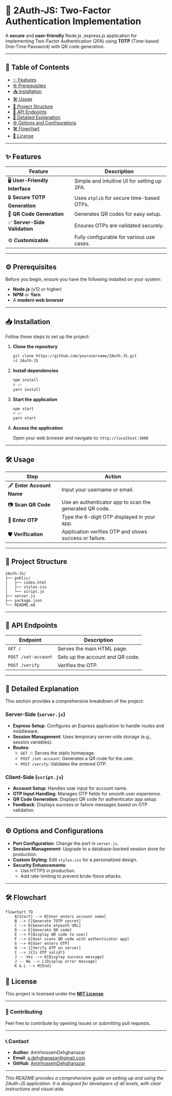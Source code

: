 
# 🚀 2Auth-JS: Two-Factor Authentication Implementation

A **secure** and **user-friendly** Node.js ,express.js application for implementing Two-Factor Authentication (2FA) using **TOTP** (Time-based One-Time Password) with QR code generation.

---

## 📑 Table of Contents

- [✨ Features](#-features)
- [⚙️ Prerequisites](#️-prerequisites)
- [📥 Installation](#-installation)
- [🛠️ Usage](#️-usage)
- [📂 Project Structure](#-project-structure)
- [🔗 API Endpoints](#-api-endpoints)
- [📘 Detailed Explanation](#-detailed-explanation)
- [⚙️ Options and Configurations](#️-options-and-configurations)
- [🛠️ Flowchart](#-Flowchart)
- [📜 License](#-license)

---

## ✨ Features

| Feature                              | Description                                     |
|--------------------------------------|-------------------------------------------------|
| 🖥️ **User-Friendly Interface**          | Simple and intuitive UI for setting up 2FA.    |
| 🔒 **Secure TOTP Generation**           | Uses `otplib` for secure time-based OTPs.      |
| 📱 **QR Code Generation**               | Generates QR codes for easy setup.             |
| ✅ **Server-Side Validation**           | Ensures OTPs are validated securely.           |
| ⚙️ **Customizable**                     | Fully configurable for various use cases.      |

---

## ⚙️ Prerequisites

Before you begin, ensure you have the following installed on your system:

- **Node.js** (v12 or higher)
- **NPM** or **Yarn**
- A **modern web browser**

---

## 📥 Installation

Follow these steps to set up the project:

1. **Clone the repository**

   ```bash
   git clone https://github.com/yourusername/2Auth-JS.git
   cd 2Auth-JS
   ```

2. **Install dependencies**

   ```bash
   npm install
   # or
   yarn install
   ```

3. **Start the application**

   ```bash
   npm start
   # or
   yarn start
   ```

4. **Access the application**

   Open your web browser and navigate to: `http://localhost:3000`

---

## 🛠️ Usage

| Step                        | Action                                                      |
|-----------------------------|------------------------------------------------------------|
| 🖋️ **Enter Account Name**      | Input your username or email.                              |
| 📷 **Scan QR Code**            | Use an authenticator app to scan the generated QR code.    |
| 🔢 **Enter OTP**               | Type the 6-digit OTP displayed in your app.                |
| 🛡️ **Verification**            | Application verifies OTP and shows success or failure.     |

---

## 📂 Project Structure

```
2Auth-JS/
├── public/
│   ├── index.html
│   ├── styles.css
│   └── script.js
├── server.js
├── package.json
└── README.md
```

---

## 🔗 API Endpoints

| Endpoint          | Description                         |
|-------------------|-------------------------------------|
| `GET /`          | Serves the main HTML page.          |
| `POST /set-account` | Sets up the account and QR code.   |
| `POST /verify`    | Verifies the OTP.                  |

---

## 📘 Detailed Explanation

This section provides a comprehensive breakdown of the project:

### Server-Side (`server.js`)

- **Express Setup**: Configures an Express application to handle routes and middleware.
- **Session Management**: Uses temporary server-side storage (e.g., session variables).
- **Routes**:
  - `GET /`: Serves the static homepage.
  - `POST /set-account`: Generates a QR code for the user.
  - `POST /verify`: Validates the entered OTP.

### Client-Side (`script.js`)

- **Account Setup**: Handles user input for account name.
- **OTP Input Handling**: Manages OTP fields for smooth user experience.
- **QR Code Generation**: Displays QR code for authenticator app setup.
- **Feedback**: Displays success or failure messages based on OTP validation.

---

## ⚙️ Options and Configurations

- **Port Configuration**: Change the port in `server.js`.
- **Session Management**: Upgrade to a database-backed session store for production.
- **Custom Styling**: Edit `styles.css` for a personalized design.
- **Security Enhancements**:
  - Use HTTPS in production.
  - Add rate-limiting to prevent brute-force attacks.

---

## 🛠️ Flowchart

```mermaid
flowchart TD
    A[Start] --> B[User enters account name]
    B --> C[Generate TOTP secret]
    C --> D[Generate otpauth URL]
    D --> E[Generate QR code]
    E --> F[Display QR code to user]
    F --> G[User scans QR code with authenticator app]
    G --> H[User enters OTP]
    H --> I[Verify OTP on server]
    I --> J{Is OTP valid?}
    J -- Yes --> K[Display success message]
    J -- No --> L[Display error message]
    K & L --> M[End]
```



## 📜 License

This project is licensed under the **[MIT License](LICENSE)**.

---

### 🤝 Contributing

Feel free to contribute by opening issues or submitting pull requests.

---

### 📞 Contact

- **Author**: AmirhosseinDehghanazar
- **Email**: a.dehghanazar@gmail.com
- **GitHub**: [AmirhosseinDehghanazar](https://github.com/AmirhosseinDehghanazar)

---

*This README provides a comprehensive guide on setting up and using the 2Auth-JS application. It is designed for developers of all levels, with clear instructions and visual aids.*
